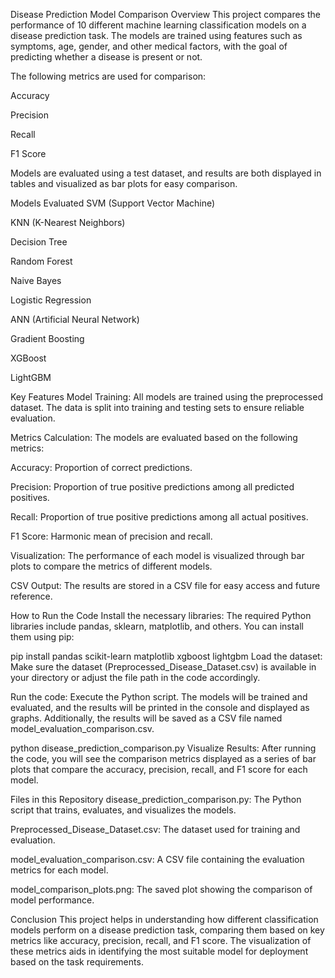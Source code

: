 Disease Prediction Model Comparison
Overview
This project compares the performance of 10 different machine learning classification models on a disease prediction task. The models are trained using features such as symptoms, age, gender, and other medical factors, with the goal of predicting whether a disease is present or not.

The following metrics are used for comparison:

Accuracy

Precision

Recall

F1 Score

Models are evaluated using a test dataset, and results are both displayed in tables and visualized as bar plots for easy comparison.

Models Evaluated
SVM (Support Vector Machine)

KNN (K-Nearest Neighbors)

Decision Tree

Random Forest

Naive Bayes

Logistic Regression

ANN (Artificial Neural Network)

Gradient Boosting

XGBoost

LightGBM

Key Features
Model Training: All models are trained using the preprocessed dataset. The data is split into training and testing sets to ensure reliable evaluation.

Metrics Calculation: The models are evaluated based on the following metrics:

Accuracy: Proportion of correct predictions.

Precision: Proportion of true positive predictions among all predicted positives.

Recall: Proportion of true positive predictions among all actual positives.

F1 Score: Harmonic mean of precision and recall.

Visualization: The performance of each model is visualized through bar plots to compare the metrics of different models.

CSV Output: The results are stored in a CSV file for easy access and future reference.

How to Run the Code
Install the necessary libraries: The required Python libraries include pandas, sklearn, matplotlib, and others. You can install them using pip:

pip install pandas scikit-learn matplotlib xgboost lightgbm
Load the dataset: Make sure the dataset (Preprocessed_Disease_Dataset.csv) is available in your directory or adjust the file path in the code accordingly.

Run the code: Execute the Python script. The models will be trained and evaluated, and the results will be printed in the console and displayed as graphs. Additionally, the results will be saved as a CSV file named model_evaluation_comparison.csv.


python disease_prediction_comparison.py
Visualize Results: After running the code, you will see the comparison metrics displayed as a series of bar plots that compare the accuracy, precision, recall, and F1 score for each model.

Files in this Repository
disease_prediction_comparison.py: The Python script that trains, evaluates, and visualizes the models.

Preprocessed_Disease_Dataset.csv: The dataset used for training and evaluation.

model_evaluation_comparison.csv: A CSV file containing the evaluation metrics for each model.

model_comparison_plots.png: The saved plot showing the comparison of model performance.

Conclusion
This project helps in understanding how different classification models perform on a disease prediction task, comparing them based on key metrics like accuracy, precision, recall, and F1 score. The visualization of these metrics aids in identifying the most suitable model for deployment based on the task requirements.







